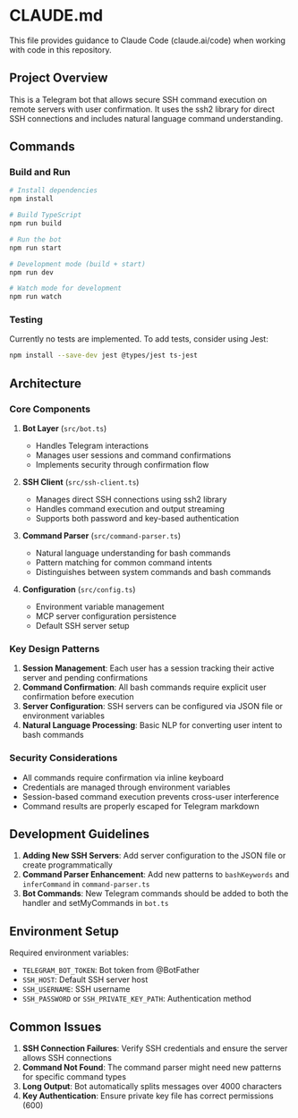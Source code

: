 # CLAUDE.md

This file provides guidance to Claude Code (claude.ai/code) when working with code in this repository.

## Project Overview

This is a Telegram bot that allows secure SSH command execution on remote servers with user confirmation. It uses the ssh2 library for direct SSH connections and includes natural language command understanding.

## Commands

### Build and Run
```bash
# Install dependencies
npm install

# Build TypeScript
npm run build

# Run the bot
npm run start

# Development mode (build + start)
npm run dev

# Watch mode for development
npm run watch
```

### Testing
Currently no tests are implemented. To add tests, consider using Jest:
```bash
npm install --save-dev jest @types/jest ts-jest
```

## Architecture

### Core Components

1. **Bot Layer** (`src/bot.ts`)
   - Handles Telegram interactions
   - Manages user sessions and command confirmations
   - Implements security through confirmation flow

2. **SSH Client** (`src/ssh-client.ts`)
   - Manages direct SSH connections using ssh2 library
   - Handles command execution and output streaming
   - Supports both password and key-based authentication

3. **Command Parser** (`src/command-parser.ts`)
   - Natural language understanding for bash commands
   - Pattern matching for common command intents
   - Distinguishes between system commands and bash commands

4. **Configuration** (`src/config.ts`)
   - Environment variable management
   - MCP server configuration persistence
   - Default SSH server setup

### Key Design Patterns

1. **Session Management**: Each user has a session tracking their active server and pending confirmations
2. **Command Confirmation**: All bash commands require explicit user confirmation before execution
3. **Server Configuration**: SSH servers can be configured via JSON file or environment variables
4. **Natural Language Processing**: Basic NLP for converting user intent to bash commands

### Security Considerations

- All commands require confirmation via inline keyboard
- Credentials are managed through environment variables
- Session-based command execution prevents cross-user interference
- Command results are properly escaped for Telegram markdown

## Development Guidelines

1. **Adding New SSH Servers**: Add server configuration to the JSON file or create programmatically
2. **Command Parser Enhancement**: Add new patterns to `bashKeywords` and `inferCommand` in `command-parser.ts`
3. **Bot Commands**: New Telegram commands should be added to both the handler and setMyCommands in `bot.ts`

## Environment Setup

Required environment variables:
- `TELEGRAM_BOT_TOKEN`: Bot token from @BotFather
- `SSH_HOST`: Default SSH server host
- `SSH_USERNAME`: SSH username
- `SSH_PASSWORD` or `SSH_PRIVATE_KEY_PATH`: Authentication method

## Common Issues

1. **SSH Connection Failures**: Verify SSH credentials and ensure the server allows SSH connections
2. **Command Not Found**: The command parser might need new patterns for specific command types
3. **Long Output**: Bot automatically splits messages over 4000 characters
4. **Key Authentication**: Ensure private key file has correct permissions (600)